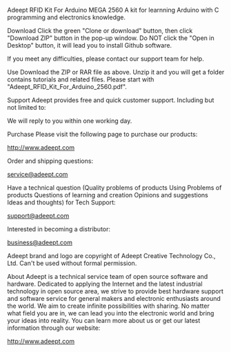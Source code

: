Adeept RFID Kit For Arduino MEGA 2560
A kit for learnning Arduino with C programming and electronics knowledge.

Download
Click the green "Clone or download" button, then click "Download ZIP" button in the pop-up window. Do NOT click the "Open in Desktop" button, it will lead you to install Github software.

If you meet any difficulties, please contact our support team for help.

Use
Download the ZIP or RAR   file as above. Unzip it and you will get a folder contains tutorials and related files. Please start with "Adeept_RFID_Kit_For_Arduino_2560.pdf".

Support
Adeept provides free and quick customer support. Including but not limited to:

We will reply to you within one working day.

Purchase
Please visit the following page to purchase our products:

http://www.adeept.com

Order and shipping questions:

service@adeept.com

Have a technical question
(Quality problems of products
Using Problems of products
Questions of learning and creation
Opinions and suggestions
Ideas and thoughts) for Tech Support:

support@adeept.com

Interested in becoming a distributor:

business@adeept.com

Adeept brand and logo are copyright of Adeept Creative Technology Co., Ltd. Can't be used without formal permission.

About
Adeept is a technical service team of open source software and hardware. Dedicated to applying the Internet and the latest industrial technology in open source area, we strive to provide best hardware support and software service for general makers and electronic enthusiasts around the world. We aim to create infinite possibilities with sharing. No matter what field you are in, we can lead you into the electronic world and bring your ideas into reality.
You can learn more about us or get our latest information through our website:

http://www.adeept.com

